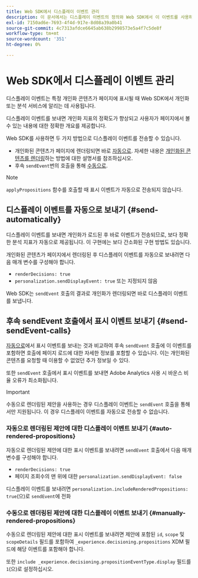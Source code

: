 ```yaml
---
title: Web SDK에서 디스플레이 이벤트 관리
description: 이 문서에서는 디스플레이 이벤트의 정의와 Web SDK에서 이 이벤트를 사용하는 방법에 대해 설명합니다.
exl-id: 7150ad6e-7693-4f4d-917e-8d08a39a0b41
source-git-commit: 4c7313afdce6645ab638b2998573e5a4f7c5de8f
workflow-type: tm+mt
source-wordcount: '351'
ht-degree: 0%

---
```


# Web SDK에서 디스플레이 이벤트 관리

디스플레이 이벤트는 특정 개인화 콘텐츠가 페이지에 표시될 때 Web SDK에서 개인화 또는 분석 서비스에 알리는 데 사용됩니다.

디스플레이 이벤트를 보내면 개인화 지표의 정확도가 향상되고 사용자가 페이지에서 볼 수 있는 내용에 대한 정확한 개요를 제공합니다.

Web SDK를 사용하면 두 가지 방법으로 디스플레이 이벤트를 전송할 수 있습니다.

* 개인화된 콘텐츠가 페이지에 렌더링되면 바로 [자동으로](#send-automatically). 자세한 내용은 [개인화된 콘텐츠를 렌더링](rendering-personalization-content.md)하는 방법에 대한 설명서를 참조하십시오.
* 후속 `sendEvent`번의 호출을 통해 [수동으로](#send-sendEvent-calls).

>[!NOTE]
>
>`applyPropositions` 함수를 호출할 때 표시 이벤트가 자동으로 전송되지 않습니다.

## 디스플레이 이벤트를 자동으로 보내기 {#send-automatically}

디스플레이 이벤트를 보내면 개인화가 로드된 후 바로 이벤트가 전송되므로, 보다 정확한 분석 지표가 자동으로 제공됩니다. 이 구현에는 보다 간소화된 구현 방법도 있습니다.

개인화된 콘텐츠가 페이지에서 렌더링된 후 디스플레이 이벤트를 자동으로 보내려면 다음 매개 변수를 구성해야 합니다.

* `renderDecisions: true`
* `personalization.sendDisplayEvent: true` 또는 지정되지 않음

Web SDK는 `sendEvent` 호출의 결과로 개인화가 렌더링되면 바로 디스플레이 이벤트를 보냅니다.

## 후속 sendEvent 호출에서 표시 이벤트 보내기 {#send-sendEvent-calls}

[자동으로](#send-automatically)에서 표시 이벤트를 보내는 것과 비교하여 후속 `sendEvent` 호출에 이 이벤트를 포함하면 호출에 페이지 로드에 대한 자세한 정보를 포함할 수 있습니다. 이는 개인화된 콘텐츠를 요청할 때 이용할 수 없었던 추가 정보일 수 있다.

또한 `sendEvent` 호출에서 표시 이벤트를 보내면 Adobe Analytics 사용 시 바운스 비율 오류가 최소화됩니다.

>[!IMPORTANT]
>
>수동으로 렌더링된 제안을 사용하는 경우 디스플레이 이벤트는 `sendEvent` 호출을 통해서만 지원됩니다. 이 경우 디스플레이 이벤트를 자동으로 전송할 수 없습니다.

### 자동으로 렌더링된 제안에 대한 디스플레이 이벤트 보내기 {#auto-rendered-propositions}

자동으로 렌더링된 제안에 대한 표시 이벤트를 보내려면 `sendEvent` 호출에서 다음 매개 변수를 구성해야 합니다.

* `renderDecisions: true`
* 페이지 조회수의 맨 위에 대한 `personalization.sendDisplayEvent: false`

디스플레이 이벤트를 보내려면 `personalization.includeRenderedPropositions: true`(으)로 `sendEvent`에 전화

### 수동으로 렌더링된 제안에 대한 디스플레이 이벤트 보내기 {#manually-rendered-propositions}

수동으로 렌더링된 제안에 대한 표시 이벤트를 보내려면 제안에 포함된 `id`, `scope` 및 `scopeDetails` 필드를 포함하여 `_experience.decisioning.propositions` XDM 필드에 해당 이벤트를 포함해야 합니다.

또한 `include _experience.decisioning.propositionEventType.display` 필드를 `1`(으)로 설정하십시오.
